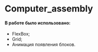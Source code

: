 # Computer_assembly

#### В работе было использовано: 
* FlexBox;
* Grid;
* Анимация появления блоков.
